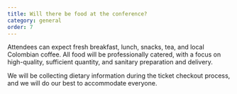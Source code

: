 ```yaml
---
title: Will there be food at the conference?
category: general
order: 7
---
```


Attendees can expect fresh breakfast, lunch, snacks, tea, and local Colombian coffee. All food will be professionally catered, with a focus on high-quality, sufficient quantity, and sanitary preparation and delivery.

We will be collecting dietary information during the ticket checkout process, and we will do our best to accommodate everyone.
